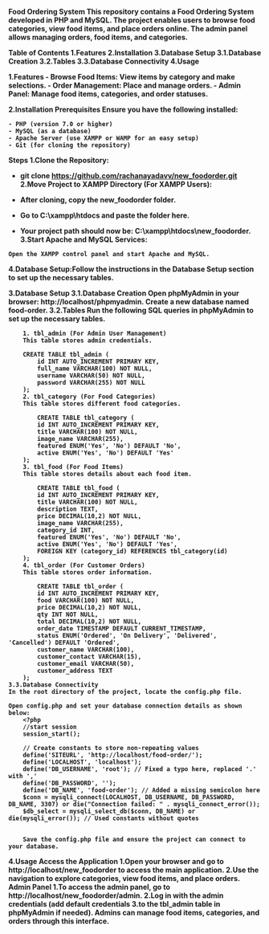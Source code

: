 <b>Food Ordering System<b>
    This repository contains a Food Ordering System developed in PHP and MySQL. The project enables users to browse food categories, view food items, and place orders online. The admin panel allows managing orders, food items, and categories.

Table of Contents
    1.Features
    2.Installation
    3.Database Setup
     3.1.Database Creation
     3.2.Tables
     3.3.Database Connectivity
    4.Usage
   
1.Features
    - Browse Food Items: View items by category and make selections.
    - Order Management: Place and manage orders.
    - Admin Panel: Manage food items, categories, and order statuses.

2.Installation
    Prerequisites
    Ensure you have the following installed:

    - PHP (version 7.0 or higher)
    - MySQL (as a database)
    - Apache Server (use XAMPP or WAMP for an easy setup)
    - Git (for cloning the repository)

Steps
1.Clone the Repository:

   - git clone https://github.com/rachanayadavv/new_foodorder.git
2.Move Project to XAMPP Directory (For XAMPP Users):

   - After cloning, copy the new_foodorder folder.
   - Go to C:\xampp\htdocs and paste the folder here.
   - Your project path should now be: C:\xampp\htdocs\new_foodorder.
3.Start Apache and MySQL Services:

    Open the XAMPP control panel and start Apache and MySQL.
4.Database Setup:Follow the instructions in the Database Setup section to set up the necessary tables.

3.Database Setup
    3.1.Database Creation
        Open phpMyAdmin in your browser: http://localhost/phpmyadmin.
        Create a new database named food-order.
    3.2.Tables
        Run the following SQL queries in phpMyAdmin to set up the necessary tables.

        1. tbl_admin (For Admin User Management)
        This table stores admin credentials.

        CREATE TABLE tbl_admin (
            id INT AUTO_INCREMENT PRIMARY KEY,
            full_name VARCHAR(100) NOT NULL,
            username VARCHAR(50) NOT NULL,
            password VARCHAR(255) NOT NULL
        );
        2. tbl_category (For Food Categories)
        This table stores different food categories.

            CREATE TABLE tbl_category (
            id INT AUTO_INCREMENT PRIMARY KEY,
            title VARCHAR(100) NOT NULL,
            image_name VARCHAR(255),
            featured ENUM('Yes', 'No') DEFAULT 'No',
            active ENUM('Yes', 'No') DEFAULT 'Yes'
        );
        3. tbl_food (For Food Items)
        This table stores details about each food item.

            CREATE TABLE tbl_food (
            id INT AUTO_INCREMENT PRIMARY KEY,
            title VARCHAR(100) NOT NULL,
            description TEXT,
            price DECIMAL(10,2) NOT NULL,
            image_name VARCHAR(255),
            category_id INT,
            featured ENUM('Yes', 'No') DEFAULT 'No',
            active ENUM('Yes', 'No') DEFAULT 'Yes',
            FOREIGN KEY (category_id) REFERENCES tbl_category(id)
        );
        4. tbl_order (For Customer Orders)
        This table stores order information.

            CREATE TABLE tbl_order (
            id INT AUTO_INCREMENT PRIMARY KEY,
            food VARCHAR(100) NOT NULL,
            price DECIMAL(10,2) NOT NULL,
            qty INT NOT NULL,
            total DECIMAL(10,2) NOT NULL,
            order_date TIMESTAMP DEFAULT CURRENT_TIMESTAMP,
            status ENUM('Ordered', 'On Delivery', 'Delivered', 'Cancelled') DEFAULT 'Ordered',
            customer_name VARCHAR(100),
            customer_contact VARCHAR(15),
            customer_email VARCHAR(50),
            customer_address TEXT
        );
    3.3.Database Connectivity
    In the root directory of the project, locate the config.php file.

    Open config.php and set your database connection details as shown below:
        <?php
        //start session
        session_start();

        // Create constants to store non-repeating values
        define('SITEURL', 'http://localhost/food-order/');
        define('LOCALHOST', 'localhost');
        define('DB_USERNAME', 'root'); // Fixed a typo here, replaced '.' with ','
        define('DB_PASSWORD', '');
        define('DB_NAME', 'food-order'); // Added a missing semicolon here
        $conn = mysqli_connect(LOCALHOST, DB_USERNAME, DB_PASSWORD, DB_NAME, 3307) or die("Connection failed: " . mysqli_connect_error());
        $db_select = mysqli_select_db($conn, DB_NAME) or die(mysqli_error()); // Used constants without quotes


        Save the config.php file and ensure the project can connect to your database.

4.Usage
    Access the Application
1.Open your browser and go to http://localhost/new_foodorder to access the main application.
2.Use the navigation to explore categories, view food items, and place orders.
    Admin Panel
1.To access the admin panel, go to http://localhost/new_foodorder/admin.
2.Log in with the admin credentials (add default credentials 3.to the tbl_admin table in phpMyAdmin if needed).
Admins can manage food items, categories, and orders through this interface.
